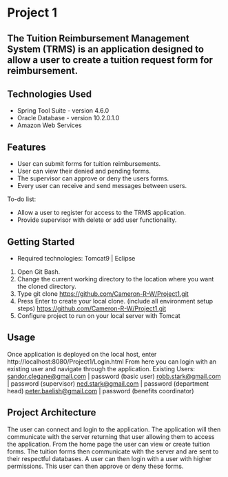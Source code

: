 # Project 1

## The Tuition Reimbursement Management System (TRMS) is an application designed to allow a user to create a tuition request form for reimbursement.

## Technologies Used

* Spring Tool Suite - version 4.6.0
* Oracle Database - version 10.2.0.1.0
* Amazon Web Services

## Features

* User can submit forms for tuition reimbursements.
* User can view their denied and pending forms.
* The supervisor can approve or deny the users forms.
* Every user can receive and send messages between users.

To-do list:
* Allow a user to register for access to the TRMS application.
* Provide supervisor with delete or add user functionality.

## Getting Started
   
* Required technologies: Tomcat9 | Eclipse 
1. Open Git Bash.
2. Change the current working directory to the location where you want the cloned directory.
3. Type git clone https://github.com/Cameron-R-W/Project1.git
4. Press Enter to create your local clone.
(include all environment setup steps)
https://github.com/Cameron-R-W/Project1.git
5. Configure project to run on your local server with Tomcat

## Usage

Once application is deployed on the local host, enter http://localhost:8080/Project1/Login.html
From here you can login with an existing user and navigate through the application.
Existing Users:
sandor.clegane@gmail.com | password  (basic user)
robb.stark@gmail.com | password      (supervisor)
ned.stark@gmail.com | password       (department head)
peter.baelish@gmail.com | password   (benefits coordinator)

## Project Architecture
The user can connect and login to the application. The application will then communicate with the server returning that user allowing them to access the application.
From the home page the user can view or create tuition forms. The tuition forms then communicate with the server and are sent to their respectful databases. A user can then login with a user with higher permissions. This user can then approve or deny these forms. 

